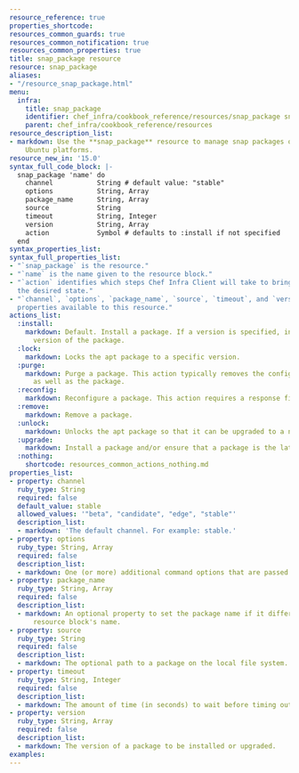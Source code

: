 ```yaml
---
resource_reference: true
properties_shortcode: 
resources_common_guards: true
resources_common_notification: true
resources_common_properties: true
title: snap_package resource
resource: snap_package
aliases:
- "/resource_snap_package.html"
menu:
  infra:
    title: snap_package
    identifier: chef_infra/cookbook_reference/resources/snap_package snap_package
    parent: chef_infra/cookbook_reference/resources
resource_description_list:
- markdown: Use the **snap_package** resource to manage snap packages on Debian and
    Ubuntu platforms.
resource_new_in: '15.0'
syntax_full_code_block: |-
  snap_package 'name' do
    channel           String # default value: "stable"
    options           String, Array
    package_name      String, Array
    source            String
    timeout           String, Integer
    version           String, Array
    action            Symbol # defaults to :install if not specified
  end
syntax_properties_list: 
syntax_full_properties_list:
- "`snap_package` is the resource."
- "`name` is the name given to the resource block."
- "`action` identifies which steps Chef Infra Client will take to bring the node into
  the desired state."
- "`channel`, `options`, `package_name`, `source`, `timeout`, and `version` are the
  properties available to this resource."
actions_list:
  :install:
    markdown: Default. Install a package. If a version is specified, install the specified
      version of the package.
  :lock:
    markdown: Locks the apt package to a specific version.
  :purge:
    markdown: Purge a package. This action typically removes the configuration files
      as well as the package.
  :reconfig:
    markdown: Reconfigure a package. This action requires a response file.
  :remove:
    markdown: Remove a package.
  :unlock:
    markdown: Unlocks the apt package so that it can be upgraded to a newer version.
  :upgrade:
    markdown: Install a package and/or ensure that a package is the latest version.
  :nothing:
    shortcode: resources_common_actions_nothing.md
properties_list:
- property: channel
  ruby_type: String
  required: false
  default_value: stable
  allowed_values: '"beta", "candidate", "edge", "stable"'
  description_list:
  - markdown: 'The default channel. For example: stable.'
- property: options
  ruby_type: String, Array
  required: false
  description_list:
  - markdown: One (or more) additional command options that are passed to the command.
- property: package_name
  ruby_type: String, Array
  required: false
  description_list:
  - markdown: An optional property to set the package name if it differs from the
      resource block's name.
- property: source
  ruby_type: String
  required: false
  description_list:
  - markdown: The optional path to a package on the local file system.
- property: timeout
  ruby_type: String, Integer
  required: false
  description_list:
  - markdown: The amount of time (in seconds) to wait before timing out.
- property: version
  ruby_type: String, Array
  required: false
  description_list:
  - markdown: The version of a package to be installed or upgraded.
examples: 
---
```


